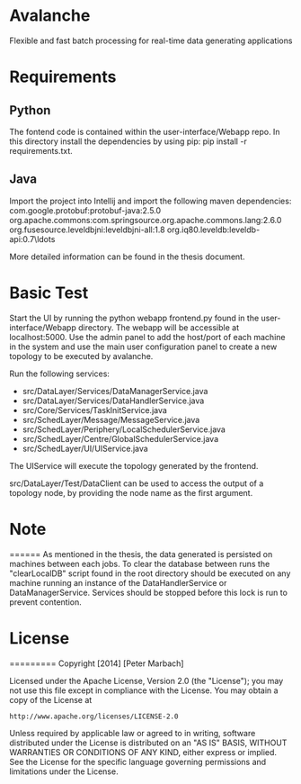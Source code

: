 Avalanche
=========

Flexible and fast batch processing for real-time data generating applications

# Requirements
## Python
The fontend code is contained within the user-interface/Webapp repo. In this directory install the dependencies by using pip: pip install -r requirements.txt.  

## Java
Import the project into Intellij and import the following maven dependencies:
com.google.protobuf:protobuf-java:2.5.0
org.apache.commons:com.springsource.org.apache.commons.lang:2.6.0
org.fusesource.leveldbjni:leveldbjni-all:1.8
org.iq80.leveldb:leveldb-api:0.7\ldots

More detailed information can be found in the thesis document.

# Basic Test
Start the UI by running the python webapp frontend.py found in the user-interface/Webapp directory.  The webapp will be accessible at localhost:5000.  Use the admin panel to add the host/port of each machine in the system and use the main user configuration panel to create a new topology to be executed by avalanche.

Run the following services:
* src/DataLayer/Services/DataManagerService.java
* src/DataLayer/Services/DataHandlerService.java
* src/Core/Services/TaskInitService.java
* src/SchedLayer/Message/MessageService.java
* src/SchedLayer/Periphery/LocalSchedulerService.java
* src/SchedLayer/Centre/GlobalSchedulerService.java
* src/SchedLayer/UI/UIService.java

The UIService will execute the topology generated by the frontend.

src/DataLayer/Test/DataClient can be used to access the output of a topology node, by providing the node name as the first argument.

# Note
======
As mentioned in the thesis, the data generated is persisted on machines between each jobs.  To clear the database between runs the "clearLocalDB" script found in the root directory should be executed on any machine running an instance of the DataHandlerService or DataManagerService.  Services should be stopped before this lock is run to prevent contention.   

# License
=========
Copyright [2014] [Peter Marbach]

Licensed under the Apache License, Version 2.0 (the "License");
you may not use this file except in compliance with the License.
You may obtain a copy of the License at

    http://www.apache.org/licenses/LICENSE-2.0

Unless required by applicable law or agreed to in writing, software
distributed under the License is distributed on an "AS IS" BASIS,
WITHOUT WARRANTIES OR CONDITIONS OF ANY KIND, either express or implied.
See the License for the specific language governing permissions and
limitations under the License.
